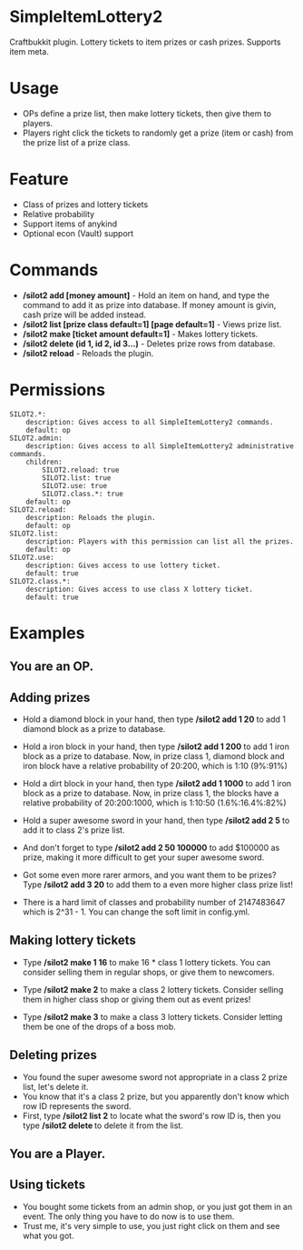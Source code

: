 SimpleItemLottery2
==================

Craftbukkit plugin. Lottery tickets to item prizes or cash prizes. Supports item meta.

Usage
========
* OPs define a prize list, then make lottery tickets, then give them to players.
* Players right click the tickets to randomly get a prize (item or cash) from the prize list of a prize class.

Feature
========
* Class of prizes and lottery tickets
* Relative probability
* Support items of anykind
* Optional econ (Vault) support

Commands
========
* **/silot2 add <prize class> <probabilty> [money amount]** - Hold an item on hand, and type the command to add it as prize into database. If money amount is givin, cash prize will be added instead.
* **/silot2 list [prize class default=1] [page default=1]** - Views prize list.
* **/silot2 make <prize class default=1> [ticket amount default=1]** - Makes lottery tickets.
* **/silot2 delete (id 1, id 2, id 3...)** - Deletes prize rows from database.
* **/silot2 reload** - Reloads the plugin.

Permissions
========

    SILOT2.*:
        description: Gives access to all SimpleItemLottery2 commands.
        default: op
    SILOT2.admin:
        description: Gives access to all SimpleItemLottery2 administrative commands.
        children:
            SILOT2.reload: true
            SILOT2.list: true
            SILOT2.use: true
            SILOT2.class.*: true
        default: op
    SILOT2.reload:
        description: Reloads the plugin.
        default: op
    SILOT2.list:
        description: Players with this permission can list all the prizes.
        default: op
    SILOT2.use:
        description: Gives access to use lottery ticket.
        default: true
    SILOT2.class.*:
        description: Gives access to use class X lottery ticket.
        default: true

Examples
========
You are an OP. 
-----------

Adding prizes
-----------
* Hold a diamond block in your hand, then type **/silot2 add 1 20** to add 1 diamond block as a prize to database.
* Hold a iron block in your hand, then type **/silot2 add 1 200** to add 1 iron block as a prize to database. Now, in prize class 1, diamond block and iron block have a relative probability of 20:200, which is 1:10 (9%:91%)
* Hold a dirt block in your hand, then type **/silot2 add 1 1000** to add 1 iron block as a prize to database. Now, in prize class 1, the blocks have a relative probability of 20:200:1000, which is 1:10:50 (1.6%:16.4%:82%)

* Hold a super awesome sword in your hand, then type **/silot2 add 2 5** to add it to class 2's prize list.
* And don't forget to type **/silot2 add 2 50 100000** to add $100000 as prize, making it more difficult to get your super awesome sword.

* Got some even more rarer armors, and you want them to be prizes? Type **/silot2 add 3 20** to add them to a even more higher class prize list!

* There is a hard limit of classes and probability number of 2147483647 which is 2^31 - 1. You can change the soft limit in config.yml.

Making lottery tickets
-----------
* Type **/silot2 make 1 16** to make 16 * class 1 lottery tickets. You can consider selling them in regular shops, or give them to newcomers.

* Type **/silot2 make 2** to make a class 2 lottery tickets. Consider selling them in higher class shop or giving them out as event prizes!

* Type **/silot2 make 3** to make a class 3 lottery tickets. Consider letting them be one of the drops of a boss mob.

Deleting prizes
-----------
* You found the super awesome sword not appropriate in a class 2 prize list, let's delete it.
* You know that it's a class 2 prize, but you apparently don't know which row ID represents the sword.
* First, type **/silot2 list 2** to locate what the sword's row ID is, then you type **/silot2 delete <row ID>** to delete it from the list.

You are a Player. 
-----------

Using tickets
-----------
* You bought some tickets from an admin shop, or you just got them in an event. The only thing you have to do now is to use them.
* Trust me, it's very simple to use, you just right click on them and see what you got.
